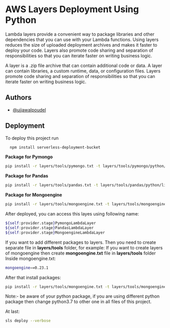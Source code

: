 
# AWS Layers Deployment Using Python

Lambda layers provide a convenient way to package libraries and other dependencies that you can use with your Lambda functions. Using layers reduces the size of uploaded deployment archives and makes it faster to deploy your code. Layers also promote code sharing and separation of responsibilities so that you can iterate faster on writing business logic.

A layer is a .zip file archive that can contain additional code or data. A layer can contain libraries, a custom runtime, data, or configuration files. Layers promote code sharing and separation of responsibilities so that you can iterate faster on writing business logic.


## Authors

- [@ujjawalpoudel](https://github.com/ujjawalpoudel)


## Deployment

To deploy this project run

```bash
  npm install serverless-deployment-bucket
```

**Package for Pymongo**
```bash
pip install -r layers/tools/pymongo.txt -t layers/tools/pymongo/python/lib/python3.7/site-packages/ --upgrade
```

**Package for Pandas**
```bash
pip install -r layers/tools/pandas.txt -t layers/tools/pandas/python/lib/python3.7/site-packages/ --upgrade
```

**Package for Mongoengine**
```bash
pip install -r layers/tools/mongoengine.txt -t layers/tools/mongoengine/python/lib/python3.7/site-packages/ --upgrade
```

After deployed, you can access this layes using following name:
```bash
${self:provider.stage}PymongoLambdaLayer
${self:provider.stage}PandasLambdaLayer
${self:provider.stage}MongoengineLambdaLayer
```


If you want to add different packages to layers.
Then you need to create separate file in **layers/tools** folder,
for example:
If you want to create layers of mongoengine then create **mongoengine.txt** file in **layers/tools** folder
Inside mongoengine.txt:
```bash
mongoengine==0.23.1
```

After that install packages:
```bash
pip install -r layers/tools/mongoengine.txt -t layers/tools/mongoengine/python/lib/python3.7/site-packages/ --upgrade
```
Note:- be aware of your python package, if you are using different python package then change python3.7 to other one in all files of this project.

At last:
```bash
sls deploy --verbose
```
